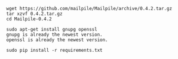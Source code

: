 
    wget https://github.com/mailpile/Mailpile/archive/0.4.2.tar.gz
    tar xzvf 0.4.2.tar.gz
    cd Mailpile-0.4.2
    
    sudo apt-get install gnupg openssl
    gnupg is already the newest version.
    openssl is already the newest version.
    
    sudo pip install -r requirements.txt
